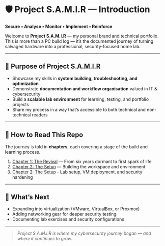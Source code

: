 # 🛡️ Project S.A.M.I.R — Introduction

**Secure • Analyse • Monitor • Implement • Reinforce**

Welcome to **Project S.A.M.I.R** — my personal brand and technical portfolio.  
This is more than a PC build log — it’s the documented journey of turning salvaged hardware into a professional, security-focused home lab.

---

## 🎯 Purpose of Project S.A.M.I.R
- Showcase my skills in **system building, troubleshooting, and optimization**
- Demonstrate **documentation and workflow organisation** valued in IT & cybersecurity
- Build a **scalable lab environment** for learning, testing, and portfolio projects
- Share my process in a way that’s accessible to both technical and non-technical readers

---

## 📖 How to Read This Repo
The journey is told in **chapters**, each covering a stage of the build and learning process.

1. [Chapter 1: The Revival](TheRevival.md) — From six years dormant to first spark of life  
2. [Chapter 2: The Setup](TheSetup.md) — Building the workspace and environment  
3. [Chapter 2: The Setup](TheSetup.md) - Lab setup, VM deployment, and security hardening


---

## 🚀 What’s Next
- Expanding into virtualization (VMware, VirtualBox, or Proxmox)  
- Adding networking gear for deeper security testing  
- Documenting lab exercises and security configurations  

---

> *Project S.A.M.I.R is where my cybersecurity journey began — and where it continues to grow.*  
